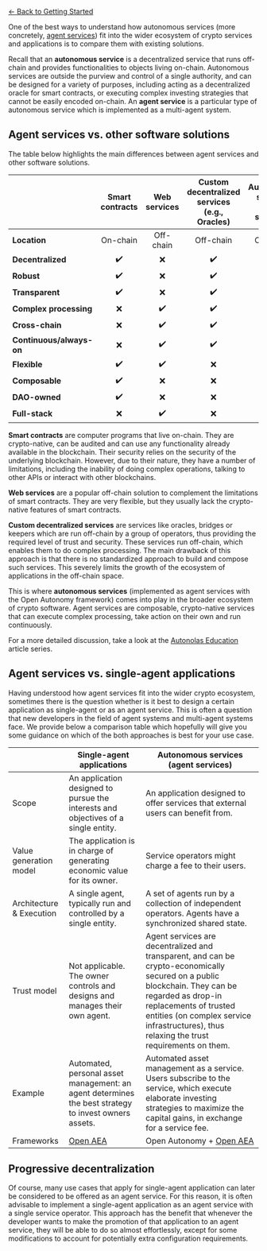 [← Back to Getting Started](./index.md)

One of the best ways to understand how autonomous services (more concretely, [agent services](./what_is_an_agent_service.md)) fit into
the wider ecosystem of crypto services and applications is to compare them with existing solutions.

Recall that an **autonomous service** is a decentralized service that runs off-chain and provides functionalities to objects living on-chain. Autonomous services are outside the purview and control of a single authority, and can be designed for a variety of purposes, including acting as a decentralized oracle for smart contracts, or executing complex investing strategies that cannot be easily encoded on-chain. An **agent service** is a particular type of autonomous service which is implemented as a multi-agent system.

## Agent services vs. other software solutions

The table below highlights the main differences between agent services and other software solutions.

|                          |   Smart contracts  |    Web services    | Custom decentralized services (e.g., Oracles) | **Autonomous services (agent services)** |
|--------------------------|:------------------:|:------------------:|:---------------------------------------------:|:----------------------------------------:|
| **Location**             |      On-chain      |      Off-chain     |                   Off-chain                   |                 Off-chain                |
| **Decentralized**        | :heavy_check_mark: |         :x:        |               :heavy_check_mark:              |            :heavy_check_mark:            |
| **Robust**               | :heavy_check_mark: |         :x:        |               :heavy_check_mark:              |            :heavy_check_mark:            |
| **Transparent**          | :heavy_check_mark: |         :x:        |               :heavy_check_mark:              |            :heavy_check_mark:            |
| **Complex processing**   |         :x:        | :heavy_check_mark: |               :heavy_check_mark:              |            :heavy_check_mark:            |
| **Cross-chain**          |         :x:        | :heavy_check_mark: |               :heavy_check_mark:              |            :heavy_check_mark:            |
| **Continuous/always-on** |         :x:        | :heavy_check_mark: |               :heavy_check_mark:              |            :heavy_check_mark:            |
| **Flexible**             | :heavy_check_mark: | :heavy_check_mark: |                      :x:                      |            :heavy_check_mark:            |
| **Composable**           | :heavy_check_mark: |         :x:        |                      :x:                      |            :heavy_check_mark:            |
| **DAO-owned**            | :heavy_check_mark: |         :x:        |                      :x:                      |            :heavy_check_mark:            |
| **Full-stack**           |         :x:        | :heavy_check_mark: |                      :x:                      |            :heavy_check_mark:            |

**Smart contracts** are computer programs that live on-chain. They are crypto-native, can be audited and can use any functionality already available in the blockchain. Their security relies
on the security of the underlying blockchain. However, due to their nature, they have a number of limitations, including the inability of doing complex operations, talking to other APIs or interact with other blockchains.

**Web services** are a popular off-chain solution to complement the limitations of smart contracts. They are very flexible, but they usually lack the crypto-native features of smart contracts.

**Custom decentralized services** are services like oracles, bridges or keepers which are run off-chain by a group of operators, thus providing the required level of trust and security. These services run off-chain, which enables them to do complex processing. The main drawback of this approach is that there is no standardized approach to build and compose such services. This severely limits the growth of the ecosystem of applications in the off-chain space.

This is where **autonomous services** (implemented as agent services with the Open Autonomy framework) comes into play in the broader ecosystem of crypto software. Agent services are composable, crypto-native services that can execute complex processing, take action on their own and run continuously.

For a more detailed discussion, take a look at the [Autonolas Education](https://www.autonolas.network/education-articles) article series.


## Agent services vs. single-agent applications

Having understood how agent services fit into the wider crypto ecosystem, sometimes there is the question whether is it best to design a certain application as single-agent or as an agent service.
This is often a question that new developers in the field of agent systems and multi-agent systems face. We provide below a comparison table which hopefully will give you some guidance on which of the both approaches is best for your use case.

|       | Single-agent applications             | Autonomous services (agent services) |
| ----------- | ------------------------------------ | --- |
| Scope | An application designed to pursue the interests and objectives of a single entity. | An application designed to offer services that external users can benefit from. |
| Value generation model | The application is in charge of generating economic value for its owner. | Service operators might charge a fee to their users. |
| Architecture & Execution | A single agent, typically run and controlled by a single entity. | A set of agents run by a collection of independent operators. Agents have a synchronized shared state. |
| Trust model | Not applicable. The owner controls and designs and manages their own agent. | Agent services are decentralized and transparent, and can be crypto-economically secured on a public blockchain. They can be regarded as drop-in replacements of trusted entities (on complex service infrastructures), thus relaxing the trust requirements on them. |
| Example | Automated, personal asset management: an agent determines the best strategy to invest owners assets. | Automated asset management as a service. Users subscribe to the service, which execute elaborate investing strategies to maximize the capital gains, in exchange for a service fee. |
| Frameworks   | [Open AEA](https://open-aea.docs.autonolas.tech/) | Open Autonomy + [Open AEA](https://open-aea.docs.autonolas.tech/) |

## Progressive decentralization

Of course, many use cases that apply for single-agent application can later be considered to be offered as an agent service. For this reason, it is often advisable to implement a single-agent application as an agent service with a single service operator. This approach has the benefit that whenever the developer wants to make the promotion of that application to an agent service, they will be able to do so almost effortlessly, except for some modifications to account for potentially extra configuration requirements.
